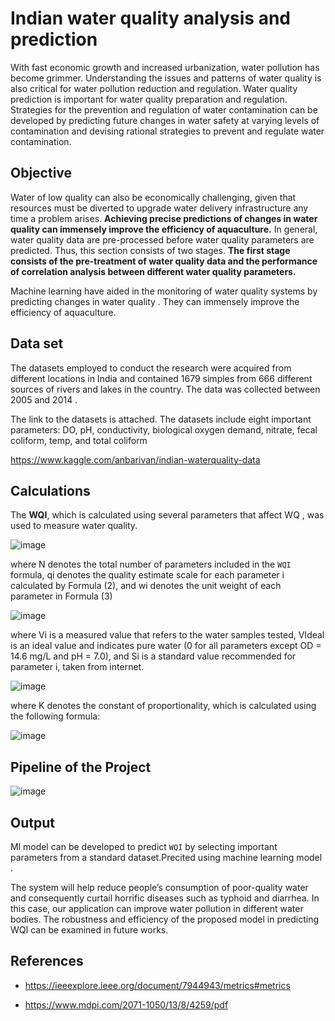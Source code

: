 
# Indian water quality analysis and prediction

With fast economic growth and increased urbanization, water pollution has become
grimmer. Understanding the issues and patterns of water quality is also critical for water
pollution reduction and regulation. Water quality prediction is important for water quality preparation and
regulation. Strategies for the prevention and regulation of water contamination can be
developed by predicting future changes in water safety at varying levels of contamination
and devising rational strategies to prevent and regulate water contamination.

## Objective

Water of low quality can also be economically challenging, given that resources must
be diverted to upgrade water delivery infrastructure any time a problem arises. 
**Achieving precise predictions of changes in water quality
can immensely improve the efficiency of aquaculture.** In general, water quality data are
pre-processed before water quality parameters are predicted. Thus, this section consists
of two stages. **The first stage consists of the pre-treatment of water quality data and the
performance of correlation analysis between different water quality parameters.**

Machine learning have aided in the monitoring of water quality systems by predicting
changes in water quality . They can immensely improve the efficiency of aquaculture.


## Data set
 The datasets employed to conduct the research were acquired from different locations
in India and contained 1679 simples from 666 different sources of rivers and lakes in
the country. The data was collected between 2005 and 2014 .

The link to the datasets is attached.
The datasets include eight important parameters: DO, pH, conductivity, biological oxygen
demand, nitrate, fecal coliform, temp, and total coliform

https://www.kaggle.com/anbarivan/indian-waterquality-data




  
## Calculations

The **WQI**, which is calculated using several parameters that affect WQ , was used
to measure water quality.

![image](https://user-images.githubusercontent.com/63184114/135417379-20c3cd2f-e17e-40c2-bbcb-ec43c5252be0.png)


where N denotes the total number of parameters included in the `WQI` formula, qi denotes
the quality estimate scale for each parameter i calculated by Formula (2), and wi denotes
the unit weight of each parameter in Formula (3)

![image](https://user-images.githubusercontent.com/63184114/135417428-8fdddc1a-aee7-46f8-866e-6b3b2730f8a8.png)

where Vi is a measured value that refers to the water samples tested, VIdeal is an ideal value
and indicates pure water (0 for all parameters except OD = 14.6 mg/L and pH = 7.0), and
Si is a standard value recommended for parameter i, taken from internet.

![image](https://user-images.githubusercontent.com/63184114/135417506-8c34d164-036b-41fa-a8b9-39b9f2657bf9.png)

where K denotes the constant of proportionality, which is calculated using the following
formula:

![image](https://user-images.githubusercontent.com/63184114/135417566-35347cc4-0b6d-4ee0-bbde-2b379fe1f850.png)

  
## Pipeline of the Project

![image](https://user-images.githubusercontent.com/63184114/135414021-b2247177-3b6c-413e-a6d3-8050ece44ff6.png)




  
## Output

Ml model can be developed to predict `WQI` by selecting
important parameters from a standard dataset.Precited using machine learning model .


The system will help reduce people’s consumption of poor-quality water and
consequently curtail horrific diseases such as typhoid and diarrhea. In this case, our
application can improve water pollution in different water bodies. The robustness
and efficiency of the proposed model in predicting WQI can be examined in future
works.

  
## References

- https://ieeexplore.ieee.org/document/7944943/metrics#metrics

+ https://www.mdpi.com/2071-1050/13/8/4259/pdf
  
